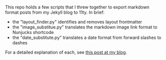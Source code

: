 This repo holds a few scripts that I threw together to export markdown format posts from my Jekyll blog to 11ty. In brief:

- the "layout_finder.py" identifies and removes layout frontmatter
- the "image_substitue.py" translates the markdown image link format to Nunjucks shortcode
- the "date_substitute.py" translates a date format from forward slashes to dashes

For a detailed explanation of each, see [this post at my blog](https://christopherbauer.org/blog/migrating_jekyll/).

